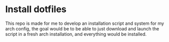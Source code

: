 # Install dotfiles

This repo is made for me to develop an installation script and system for my arch config, the goal would be to be able to just download and launch the script in a fresh arch installation, and everything would be installed.
